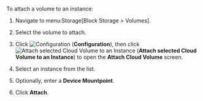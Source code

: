 To attach a volume to an instance:

1.  Navigate to menu:Storage\[Block Storage \> Volumes\].

2.  Select the volume to attach.

3.  Click ![Configuration](1847.png) (**Configuration**), then click
    ![Attach selected Cloud Volume to an Instance](volume-icon.png)
    (**Attach selected Cloud Volume to an Instance**) to open the
    **Attach Cloud Volume** screen.

4.  Select an instance from the list.

5.  Optionally, enter a **Device Mountpoint**.

6.  Click **Attach**.
